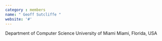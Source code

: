 ```yaml
---
category : members
name: " Geoff Sutcliffe " 
website: '#'
---
```

Department of Computer Science
University of Miami
Miami, Florida, USA

